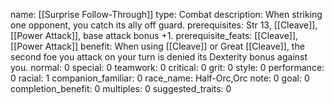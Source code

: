 name: [[Surprise Follow-Through]]
type: Combat
description: When striking one opponent, you catch its ally off guard.
prerequisites: Str 13, [[Cleave]], [[Power Attack]], base attack bonus +1.
prerequisite_feats: [[Cleave]], [[Power Attack]]
benefit: When using [[Cleave]] or Great [[Cleave]], the second foe you attack on your turn is denied its Dexterity bonus against you.
normal: 0
special: 0
teamwork: 0
critical: 0
grit: 0
style: 0
performance: 0
racial: 1
companion_familiar: 0
race_name: Half-Orc,Orc
note: 0
goal: 0
completion_benefit: 0
multiples: 0
suggested_traits: 0
